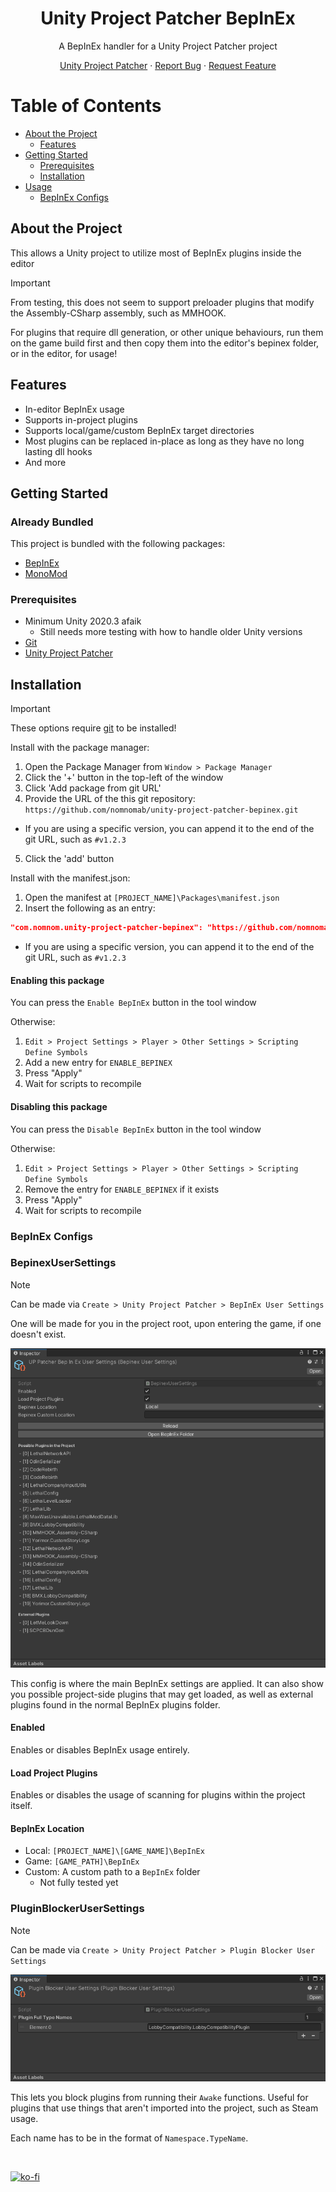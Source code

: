<div align="center">
  <h1>Unity Project Patcher BepInEx</h1>

  <p>
    A BepInEx handler for a Unity Project Patcher project
  </p>
</div>

<div align="center">
<!-- Badges -->

<span></span>
<a href="https://github.com/nomnomab/unity-project-patcher">Unity Project Patcher</a>
<span> · </span>
<a href="https://github.com/nomnomab/unity-project-patcher/issues/">Report Bug</a>
<span> · </span>
<a href="https://github.com/nomnomab/unity-project-patcher/issues/">Request Feature</a>
</h4>

</div>

<!-- Table of Contents -->
# Table of Contents

- [About the Project](#about-the-project)
    * [Features](#features)
- [Getting Started](#getting-started)
    * [Prerequisites](#prerequisites)
    * [Installation](#installation)
- [Usage](#usage)
  - [BepInEx Configs](#bepinex-configs)

<!-- About the Project -->
## About the Project

This allows a Unity project to utilize most of BepInEx plugins inside the editor

> [!IMPORTANT]  
> From testing, this does not seem to support preloader plugins that modify the Assembly-CSharp assembly, such as
> MMHOOK.
>
> For plugins that require dll generation, or other unique behaviours, run them on the game build first and then copy
> them into the editor's bepinex folder, or in the editor, for usage!

<!-- Features -->
## Features

- In-editor BepInEx usage
- Supports in-project plugins
- Supports local/game/custom BepInEx target directories
- Most plugins can be replaced in-place as long as they have no long lasting dll hooks
- And more

<!-- Getting Started -->
## Getting Started

### Already Bundled

This project is bundled with the following packages:

- [BepInEx](https://github.com/BepInEx/BepInEx)
- [MonoMod](https://github.com/MonoMod/MonoMod)

<!-- Prerequisites -->
### Prerequisites

- Minimum Unity 2020.3 afaik
  - Still needs more testing with how to handle older Unity versions
- [Git](https://git-scm.com/download/win)
- [Unity Project Patcher](https://github.com/nomnomab/unity-project-patcher)

<!-- Installation -->
## Installation

> [!IMPORTANT]  
> These options require [git](https://git-scm.com/download/win) to be installed!

Install with the package manager:

1. Open the Package Manager from `Window > Package Manager`
2. Click the '+' button in the top-left of the window
3. Click 'Add package from git URL'
4. Provide the URL of the this git repository: `https://github.com/nomnomab/unity-project-patcher-bepinex.git`
  - If you are using a specific version, you can append it to the end of the git URL, such as `#v1.2.3`
5. Click the 'add' button

Install with the manifest.json:

1. Open the manifest at `[PROJECT_NAME]\Packages\manifest.json`
2. Insert the following as an entry:

```json
"com.nomnom.unity-project-patcher-bepinex": "https://github.com/nomnomab/unity-project-patcher-bepinex.git"
```

- If you are using a specific version, you can append it to the end of the git URL, such as `#v1.2.3`

#### Enabling this package

You can press the `Enable BepInEx` button in the tool window

Otherwise:

1. `Edit > Project Settings > Player > Other Settings > Scripting Define Symbols`
2. Add a new entry for `ENABLE_BEPINEX`
3. Press "Apply"
4. Wait for scripts to recompile

#### Disabling this package

You can press the `Disable BepInEx` button in the tool window

Otherwise:

1. `Edit > Project Settings > Player > Other Settings > Scripting Define Symbols`
2. Remove the entry for `ENABLE_BEPINEX` if it exists
3. Press "Apply"
4. Wait for scripts to recompile

### BepInEx Configs

### BepinexUserSettings
> [!NOTE]  
> Can be made via `Create > Unity Project Patcher > BepInEx User Settings`
>
> One will be made for you in the project root, upon entering the game, if one doesn't exist.

![](Assets~/BepinexUserSettings.png)

This config is where the main BepInEx settings are applied. It can also show you possible project-side plugins that
may get loaded, as well as external plugins found in the normal BepInEx plugins folder.

#### Enabled

Enables or disables BepInEx usage entirely.

#### Load Project Plugins

Enables or disables the usage of scanning for plugins within the project itself.

#### BepInEx Location

- Local: `[PROJECT_NAME]\[GAME_NAME]\BepInEx`
- Game: `[GAME_PATH]\BepInEx`
- Custom: A custom path to a `BepInEx` folder
  - Not fully tested yet

### PluginBlockerUserSettings
> [!NOTE]  
> Can be made via `Create > Unity Project Patcher > Plugin Blocker User Settings`

![](Assets~/PluginBlockerUserSettings.png)

This lets you block plugins from running their `Awake` functions. Useful for plugins that use things that aren't
imported into the project, such as Steam usage.

Each name has to be in the format of `Namespace.TypeName`.

<br/>

[![ko-fi](https://ko-fi.com/img/githubbutton_sm.svg)](https://ko-fi.com/B0B6R2Z9U)